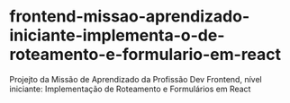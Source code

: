 # frontend-missao-aprendizado-iniciante-implementa-o-de-roteamento-e-formulario-em-react
Projejto da Missão de Aprendizado da Profissão Dev Frontend, nível iniciante: Implementação de Roteamento e Formulários em React
